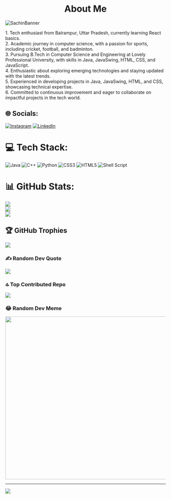 <h1 align="center"> About Me </h1>

![SachinBanner](https://github.com/skp3214/skp3214/assets/95349420/a4008b80-9924-4c2d-833a-7c5e280d841e)



<!-- <p align="left">
<img src="https://github.com/skp3214/skp3214/assets/95349420/8df8b7c6-60d1-4454-9950-a48da46ceb3c" width="200" /> 
</p> -->

<p align="left">
1. Tech enthusiast from Balrampur, Uttar Pradesh, currently learning React basics. <br>
2. Academic journey in computer science, with a passion for sports, including cricket, football, and badminton. <br>
3. Pursuing B.Tech in Computer Science and Engineering at Lovely Professional University, with skills in Java, JavaSwing, HTML, CSS, and JavaScript. <br>
4. Enthusiastic about exploring emerging technologies and staying updated with the latest trends. <br>
5. Experienced in developing projects in Java, JavaSwing, HTML, and CSS, showcasing technical expertise. <br>
6. Committed to continuous improvement and eager to collaborate on impactful projects in the tech world. <br>
</p>


## 🌐 Socials:
[![Instagram](https://img.shields.io/badge/Instagram-%23E4405F.svg?logo=Instagram&logoColor=white)](https://www.instagram.com/skprajapati3215/) [![LinkedIn](https://img.shields.io/badge/LinkedIn-%230077B5.svg?logo=linkedin&logoColor=white)](https://www.linkedin.com/in/sachin-prajapati-215945226/) 

# 💻 Tech Stack:
![Java](https://img.shields.io/badge/react-%23ED8B00.svg?style=for-the-badge&logo=react&logoColor=white) ![C++](https://img.shields.io/badge/c++-%23121011.svg?style=for-the-badge&logo=c%2B%2B&logoColor=white) ![Python](https://img.shields.io/badge/python-3670A0?style=for-the-badge&logo=python&logoColor=ffdd54) ![CSS3](https://img.shields.io/badge/css3-%231572B6.svg?style=for-the-badge&logo=css3&logoColor=white) ![HTML5](https://img.shields.io/badge/html5-%23E34F26.svg?style=for-the-badge&logo=html5&logoColor=white) ![Shell Script](https://img.shields.io/badge/shell_script-%23121011.svg?style=for-the-badge&logo=gnu-bash&logoColor=white)
# 📊 GitHub Stats:
![](https://github-readme-stats.vercel.app/api?username=skp3214&theme=dark&hide_border=false&include_all_commits=false&count_private=false)<br/>
![](https://github-readme-streak-stats.herokuapp.com/?user=skp3214&theme=dark&hide_border=false)<br/>
![](https://github-readme-stats.vercel.app/api/top-langs/?username=skp3214&theme=dark&hide_border=false&include_all_commits=false&count_private=false&layout=compact)

## 🏆 GitHub Trophies
![](https://github-profile-trophy.vercel.app/?username=skp3214&theme=onedark&no-frame=false&no-bg=true&margin-w=4)

### ✍️ Random Dev Quote
![](https://quotes-github-readme.vercel.app/api?type=vetical&theme=radical)

### 🔝 Top Contributed Repo
![](https://github-contributor-stats.vercel.app/api?username=skp3214&limit=5&theme=dark&combine_all_yearly_contributions=true)

### 😂 Random Dev Meme
<img src="https://rm.up.railway.app/" width="512px"/>

---
[![](https://visitcount.itsvg.in/api?id=skp3214&icon=2&color=0)](https://visitcount.itsvg.in)

<!-- Proudly created with GPRM ( https://gprm.itsvg.in ) -->
